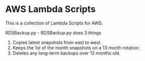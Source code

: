 # AWS Lambda Scripts

This is a collection of Lambda Scripts for AWS.

RDSBackup.py - RDSBackup.py does 3 things
1. Copies latest snapshots from east to west.
2. Keeps the 1st of the month snapshots on a 13 month rotation.
3. Deletes any long-term backups over 13 months old.
